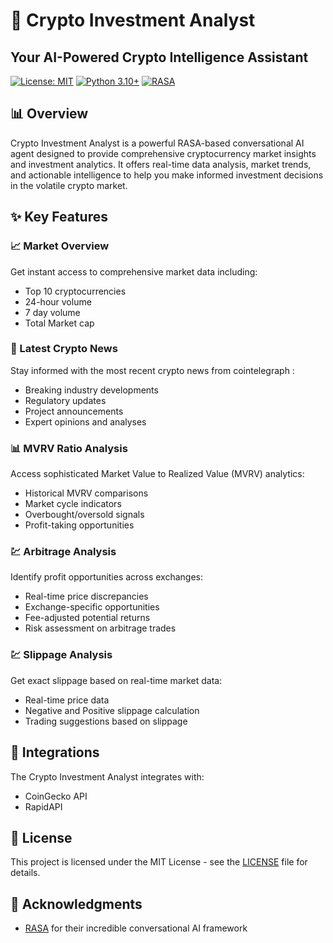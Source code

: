 # 🚀 Crypto Investment Analyst

## Your AI-Powered Crypto Intelligence Assistant

[![License: MIT](https://img.shields.io/badge/License-MIT-yellow.svg)](https://opensource.org/licenses/MIT)
[![Python 3.10+](https://img.shields.io/badge/python-3.10+-blue.svg)](https://www.python.org/downloads/)
[![RASA](https://img.shields.io/badge/rasa-3.5.0-green.svg)](https://rasa.com/)

## 📊 Overview

Crypto Investment Analyst is a powerful RASA-based conversational AI agent designed to provide comprehensive cryptocurrency market insights and investment analytics. It offers real-time data analysis, market trends, and actionable intelligence to help you make informed investment decisions in the volatile crypto market.

## ✨ Key Features

### 📈 Market Overview
Get instant access to comprehensive market data including:
- Top 10 cryptocurrencies 
- 24-hour volume
- 7 day volume
- Total Market cap

### 📰 Latest Crypto News
Stay informed with the most recent crypto news from cointelegraph :
- Breaking industry developments
- Regulatory updates
- Project announcements
- Expert opinions and analyses

### 📊 MVRV Ratio Analysis
Access sophisticated Market Value to Realized Value (MVRV) analytics:
- Historical MVRV comparisons
- Market cycle indicators
- Overbought/oversold signals
- Profit-taking opportunities

### 💹 Arbitrage Analysis
Identify profit opportunities across exchanges:
- Real-time price discrepancies
- Exchange-specific opportunities
- Fee-adjusted potential returns
- Risk assessment on arbitrage trades

### 💹 Slippage Analysis
Get exact slippage based on real-time market data:
- Real-time price data
- Negative and Positive slippage calculation
- Trading suggestions based on slippage

## 🔄 Integrations

The Crypto Investment Analyst integrates with:
- CoinGecko API
- RapidAPI


## 📜 License

This project is licensed under the MIT License - see the [LICENSE](LICENSE) file for details.

## 🙏 Acknowledgments

- [RASA](https://rasa.com/) for their incredible conversational AI framework

